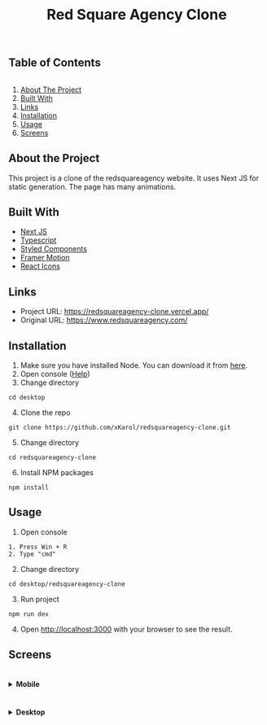 <center>
<br/>
<h1>Red Square Agency Clone</h1>

<br/>
</center>
<h2 style="display: inline-block">Table of Contents</h2>
<ol>
    <li><a href="#about-the-project">About The Project</a></li>
    <li><a href="#built-with">Built With</a></li>
    <li><a href="#links">Links</a></li>
    <li><a href="#installation">Installation</a></li>
    <li><a href="#usage">Usage</a></li>
    <li><a href="#screens">Screens</a></li>
</ol>

## About the Project
This project is a clone of the redsquareagency website. It uses Next JS for static generation. The page has many animations. 

## Built With

* <a href="https://nextjs.org/">Next JS</a>
* <a href="https://www.typescriptlang.org/">Typescript</a>
* <a href="https://styled-components.com/">Styled Components</a>
* <a href="https://www.framer.com/motion/">Framer Motion</a>
* <a href="https://react-icons.github.io/react-icons/">React Icons</a>

## Links 
- Project URL: https://redsquareagency-clone.vercel.app/
- Original URL: https://www.redsquareagency.com/

## Installation
1. Make sure you have installed Node. You can download it from [here](https://nodejs.org/en/).
2. Open console ([Help](#usage))
3. Change directory

`cd desktop`

4. Clone the repo

`git clone https://github.com/xKarol/redsquareagency-clone.git`

5. Change directory

`cd redsquareagency-clone`

6. Install NPM packages

`npm install`

## Usage
1. Open console

```
1. Press Win + R
2. Type "cmd"
```
2. Change directory

```cd desktop/redsquareagency-clone```

3. Run project

```npm run dev```

4. Open [http://localhost:3000](http://localhost:3000) with your browser to see the result.

## Screens
<details>
  <summary><h4 style="display: inline-block">Mobile</h2></summary>
  

![FireShot Capture 029 - Red Square — The agency for what comes next _ - redsquareagency-clone vercel app](https://user-images.githubusercontent.com/83913433/155007165-223f9294-6bc5-4f9d-ab08-fd4f3495efad.png)
  <br/>
![FireShot Capture 030 - Red Square — The agency for what comes next _ - redsquareagency-clone vercel app](https://user-images.githubusercontent.com/83913433/155007168-80f11c43-5d8f-4cd9-915d-f68bc2b1ccfc.png)


</details>

<details>
  <summary><h4 style="display: inline-block">Desktop</h2></summary>

![FireShot Capture 040 - Red Square — The agency for what comes next _ - redsquareagency-clone vercel app](https://user-images.githubusercontent.com/83913433/155007174-e64fb2ab-66e0-4699-b534-379a5847c15d.png)
![FireShot Capture 042 - Red Square — The agency for what comes next _ - redsquareagency-clone vercel app](https://user-images.githubusercontent.com/83913433/155007494-7b051495-90fb-4f28-9999-36ec0db39851.png)


</details>
